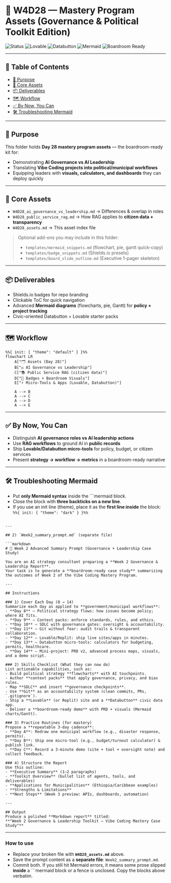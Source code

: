 # 🎨 W4D28 — Mastery Program Assets (Governance & Political Toolkit Edition)

![Status](https://img.shields.io/badge/Day-28-blueviolet?style=for-the-badge)
![Lovable](https://img.shields.io/badge/Lovable-App_Builder-green?style=for-the-badge)
![Databutton](https://img.shields.io/badge/Databutton-Micro_Tools-orange?style=for-the-badge)
![Mermaid](https://img.shields.io/badge/Mermaid-Workflows-blue?style=for-the-badge)
![Boardroom Ready](https://img.shields.io/badge/Output-Boardroom_Ready-purple?style=for-the-badge)

---

## 📑 Table of Contents
- [🎯 Purpose](#-purpose)
- [📂 Core Assets](#-core-assets)
- [📦 Deliverables](#-deliverables)
- [🗺 Workflow](#-workflow)
- [✅ By Now, You Can](#-by-now-you-can)
- [🛠 Troubleshooting Mermaid](#-troubleshooting-mermaid)

---

## 🎯 Purpose
This folder holds **Day 28 mastery program assets** — the boardroom-ready kit for:
- Demonstrating **AI Governance vs AI Leadership**  
- Translating **Vibe Coding projects into political/municipal workflows**  
- Equipping leaders with **visuals, calculators, and dashboards** they can deploy quickly  

---

## 📂 Core Assets
- `W4D28_ai_governance_vs_leadership.md` → Differences & overlap in roles  
- `W4D28_public_service_rag.md` → How RAG applies to **citizen data + transparency**  
- `W4D28_assets.md` → This asset index file  

> Optional add-ons you may include in this folder:
> - `templates/mermaid_snippets.md` (flowchart, pie, gantt quick-copy)
> - `templates/badge_snippets.md` (Shields.io presets)
> - `templates/board_slide_outline.md` (Executive 1-pager skeleton)

---

## 📦 Deliverables
- Shields.io badges for repo branding  
- Clickable ToC for quick navigation  
- Advanced **Mermaid diagrams** (flowcharts, pie, Gantt) for **policy + project tracking**  
- Civic-oriented Databutton + Lovable starter packs  

---

## 🗺 Workflow

```mermaid
%%{ init: { "theme": "default" } }%%
flowchart LR
    A["🗂 Assets (Day 28)"]
    B["⚖️ AI Governance vs Leadership"]
    C["📚 Public Service RAG (citizen data)"]
    D["🎨 Badges + Boardroom Visuals"]
    E["⚡ Micro-Tools & Apps (Lovable, Databutton)"]

    A --> B
    A --> C
    A --> D
    A --> E
````

---

## ✅ By Now, You Can

* Distinguish **AI governance roles vs AI leadership actions**
* Use **RAG workflows** to ground AI in **public records**
* Ship **Lovable/Databutton micro-tools** for policy, budget, or citizen services
* Present **strategy → workflow → metrics** in a boardroom-ready narrative

---

## 🛠 Troubleshooting Mermaid

* Put **only Mermaid syntax** inside the \`\`\`mermaid block.
* Close the block with **three backticks on a new line**.
* If you use an init line (theme), place it as the **first line inside** the block:
  `%%{ init: { "theme": "dark" } }%%`

````

---

## 2) `Week2_summary_prompt.md` (separate file)

```markdown
# 📝 Week 2 Advanced Summary Prompt (Governance + Leadership Case Study)

You are an AI strategy consultant preparing a **Week 2 Governance & Leadership Report**.  
Your task is to generate a **boardroom-ready case study** summarizing the outcomes of Week 2 of the Vibe Coding Mastery Program.

---

## Instructions

### 1) Cover Each Day (8 → 14)
Summarize each day as applied to **government/municipal workflows**:
- **Day 8** – Political strategy flows: how issues become policy; where AI fits.  
- **Day 9** – Context packs: enforce standards, rules, and ethics.  
- **Day 10** – SDLC with governance gates: oversight & accountability.  
- **Day 11** – Git without fear: audit trails & transparent collaboration.  
- **Day 12** – Lovable/Replit: ship live sites/apps in minutes.  
- **Day 13** – Databutton micro-tools: calculators for budgeting, permits, healthcare.  
- **Day 14** – Mini-project: PRD v2, advanced process maps, visuals, and a demo script.

### 2) Skills Checklist (What they can now do)
List actionable capabilities, such as:
- Build political strategy **flowcharts** with AI touchpoints.  
- Author **context packs** that apply governance, privacy, and bias rules.  
- Map **SDLC** and insert **governance checkpoints**.  
- Use **Git** as an accountability system (clean commits, PRs, `.gitignore`).  
- Ship a **Lovable** (or Replit) site and a **Databutton** civic data app.  
- Deliver a **boardroom-ready demo** with PRD + visuals (Mermaid charts/Gantt).

### 3) Practice Routines (for mastery)
Propose a **repeatable 3-day cadence**:
- **Day A**: Redraw one municipal workflow (e.g., disaster response, permits).  
- **Day B**: Ship one micro-tool (e.g., budget/turnout calculator) & publish link.  
- **Day C**: Record a 3-minute demo (site + tool + oversight note) and collect feedback.

### 4) Structure the Report
Use this outline:
- **Executive Summary** (1–2 paragraphs)  
- **Toolkit Overview** (bullet list of agents, tools, and deliverables)  
- **Applications for Municipalities** (Ethiopia/Caribbean examples)  
- **Strengths & Limitations**  
- **Next Steps** (Week 3 preview: APIs, dashboards, automation)

---

## Output
Produce a polished **Markdown report** titled:  
**"Week 2 Governance & Leadership Toolkit — Vibe Coding Mastery Case Study"**
````

---

### How to use

* Replace your broken file with **`W4D28_assets.md`** above.
* Save the prompt content as a **separate file**: `Week2_summary_prompt.md`.
* Commit both. If you still hit Mermaid errors, it means some prose slipped **inside** a \`\`\`mermaid block or a fence is unclosed. Copy the blocks above verbatim.

